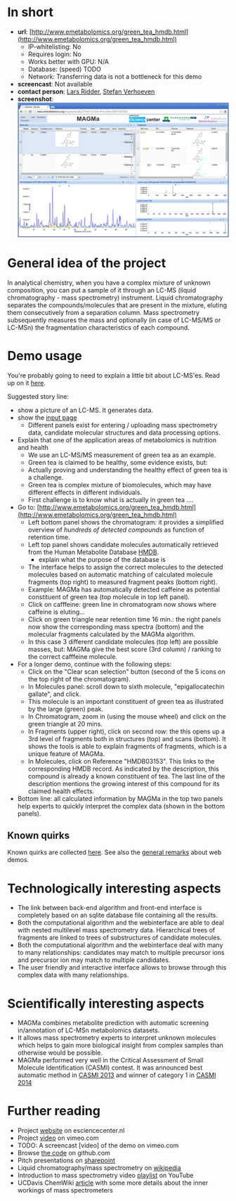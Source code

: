 # In short

- **url**: [http://www.emetabolomics.org/green_tea_hmdb.html](http://www.emetabolomics.org/green_tea_hmdb.html)
    - IP-whitelisting: No
    - Requires login: No
    - Works better with GPU: N/A
    - Database: (speed) TODO
    - Network: Transferring data is not a bottleneck for this demo
- **screencast**: Not available
- **contact person**: [Lars Ridder](https://www.esciencecenter.nl/profile/dr.-lars-ridder), [Stefan Verhoeven](https://www.esciencecenter.nl/profile/ing.-stefan-verhoeven)
- **screenshot**:
![screenshot](/demos/emetabolomics/screencapture-demo-emetabolomics.png "emetabolomics demo screenshot")

# General idea of the project

In analytical chemistry, when you have a complex mixture of unknown composition, you can put a sample of it through an LC-MS (liquid chromatography - mass spectrometry) instrument. Liquid chromatography separates the compounds/molecules that are present in the mixture, eluting them consecutively from a separation column. Mass spectrometry subsequently measures the mass and optionally (in case of LC-MS/MS or LC-MSn) the fragmentation characteristics of each compound. 

# Demo usage

You're probably going to need to explain a little bit about LC-MS'es. Read up on it [here](mass-spectrometry-and-liquid-chromatography.md).

Suggested story line:
- show a picture of an LC-MS. It generates data. 
- show the [input page](http://www.emetabolomics.org/magma)
  - Different panels exist for entering / uploading mass spectrometry data, candidate molecular structures and data processing options.
- Explain that one of the application areas of metabolomics is nutrition and health
  - We use an LC-MS/MS measurement of green tea as an example.
  - Green tea is claimed to be healthy, some evidence exists, but:
  - Actually proving and understanding the healthy effect of green tea is a challenge.
  - Green tea is complex mixture of biomolecules, which may have different effects in different individuals.
  - First challenge is to know what is actually in green tea ....
- Go to: [http://www.emetabolomics.org/green_tea_hmdb.html](http://www.emetabolomics.org/green_tea_hmdb.html)
  - Left bottom panel shows the chromatogram: it provides a simplified overview of _hundreds of detected compounds_ as function of retention time.
  - Left top panel shows candidate molecules automatically retrieved from the Human Metabolite Database [HMDB](http://www.hmdb.ca).
      - explain what the purpose of the database is
  - The interface helps to assign the correct molecules to the detected molecules based on automatic matching of calculated molecule fragments (top right) to measured fragment peaks (bottom right).
  - Example: MAGMa has automatically detected caffeine as potential constituent of green tea (top molecule in top left panel).
  - Click on cafffeine: green line in chromatogram now shows where caffeine is eluting...
  - Click on green triangle near retention time 16 min.: the right panels now show the corresponding mass spectra (bottom) and the molecular fragments calculated by the MAGMa algorithm.
  - In this case 3 different candidate molecules (top left) are possible masses, but: MAGMa give the best score (3rd column) / ranking to the correct cafffeine molecule.
- For a longer demo, continue with the following steps:
  - Click on the "Clear scan selection" button (second of the 5 icons on the top right of the chromatogram).
  - In Molecules panel: scroll down to sixth molecule, "epigallocatechin gallate", and click.
  - This molecule is an important constituent of green tea as illustrated by the large (green) peak.
  - In Chromatogram, zoom in (using the mouse wheel) and click on the green triangle at 20 mins.
  - In Fragments (upper right), click on second row: the this opens up a 3rd level of fragments both in structures (top) and scans (bottom). It shows the tools is able to explain fragments of fragments, which is a unique feature of MAGMa.
  - In Molecules, click on Reference "HMDB03153". This links to the corresponding HMDB record. As indicated by the description, this compound is already a known constituent of tea. The last line of the description mentions the growing interest of this compound for its claimed health effects.
- Bottom line: all calculated information by MAGMa in the top two panels help experts to quickly interpret the complex data (shown in the bottom panels).

## Known quirks

Known quirks are collected [here](https://github.com/NLeSC/collab-demos/issues/64). See also the [general remarks](/doc/demo-usage-general-remarks.md) about web demos.

# Technologically interesting aspects

- The link between back-end algorithm and front-end interface is completely based on an sqlite database file containing all the results.
- Both the computational algorithm and the webinterface are able to deal with nested multilevel mass spectrometry data. Hierarchical trees of fragments are linked to trees of substructures of candidate molecules.
- Both the computational algorithm and the webinterface deal with many to many relationships: candidates may match to multiple precursor ions and precursor ion may match to multiple candidates.
- The user friendly and interactive interface allows to browse through this complex data with many relationships.

# Scientifically interesting aspects

- MAGMa combines metabolite prediction with automatic screening in/annotation of LC-MSn metabolomics datasets.
- It allows mass spectrometry experts to interpret unknown molecules which helps to gain more biological insight from complex samples than otherwise would be possible.
- MAGMa performed very well in the Critical Assessment of Small Molecule Identification (CASMI) contest. It was announced best automatic method in [CASMI 2013](http://dx.doi.org/10.5702/massspectrometry.S0039) and winner of category 1 in [CASMI 2014](http://www.casmi-contest.org/2014/results.shtml)

# Further reading

- Project [website](https://www.esciencecenter.nl/project/chemical-informatics-for-metabolite-identification-and-biochemical-network) on esciencecenter.nl
- Project [video](https://vimeo.com/109444671) on vimeo.com
- TODO: A screencast [video] of the demo on vimeo.com
- Browse [the code](https://github.com/NLeSC/MAGMa) on github.com
- Pitch presentations on [sharepoint](https://nlesc.sharepoint.com/Shared%20Documents/Forms/AllItems.aspx?RootFolder=%2FShared%20Documents%2FNLeSC%20Project%20Presentations%2FCurrent%2FeMetabolomics&FolderCTID=0x0120004EB0DBA245A10041AA401E78745EB1B1&View=%7B2CC9F224-02CB-49B5-9DBB-C97AE29C8572%7D)
- Liquid chromatography/mass spectrometry on [wikipedia](https://en.wikipedia.org/wiki/Liquid_chromatography%E2%80%93mass_spectrometry)
- Introduction to mass spectrometry video [playlist](https://www.youtube.com/watch?v=rBymrFzcaPM&list=PL43814409BA85D84C) on YouTube
- UCDavis ChemWiki [article](http://chemwiki.ucdavis.edu/Core/Analytical_Chemistry/Instrumental_Analysis/Mass_Spectrometry/How_the_Mass_Spectrometer_Works) with some more details about the inner workings of mass spectrometers




